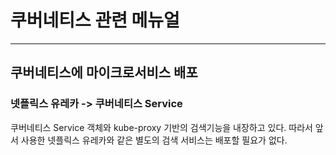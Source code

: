 # 쿠버네티스 관련 메뉴얼
---

## 쿠버네티스에 마이크로서비스 배포
### 넷플릭스 유레카 -> 쿠버네티스 Service
쿠버네티스 Service 객체와 kube-proxy 기반의 검색기능을 내장하고 있다.
따라서 앞서 사용한 넷플릭스 유레카와 같은 별도의 검색 서비스는 배포할 필요가 없다.
